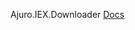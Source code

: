Ajuro.IEX.Downloader [Docs](https://github.com/OTB-Expert/Ajuro.IEX.Downloader/blob/master/docs/index.md)